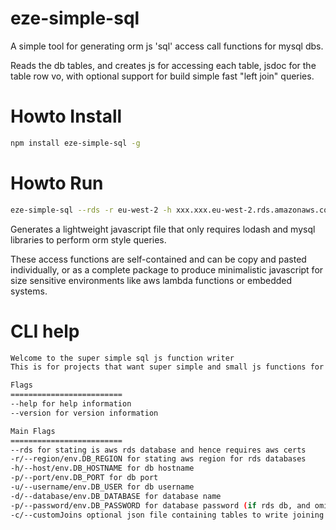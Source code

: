 # eze-simple-sql
A simple tool for generating orm js 'sql' access call functions for mysql dbs.

Reads the db tables, and creates js for accessing each table, jsdoc for the table row vo, with optional support for build simple fast "left join" queries.

# Howto Install

```bash
npm install eze-simple-sql -g
```


# Howto Run

```bash
eze-simple-sql --rds -r eu-west-2 -h xxx.xxx.eu-west-2.rds.amazonaws.com -p 3306 -d test -u admin -c 'db-join-queries.json' -o 'db-simple-queries.js'
```

Generates a lightweight javascript file that only requires lodash and mysql libraries to perform orm style queries.

These access functions are self-contained and can be copy and pasted individually, or as a complete package to produce minimalistic javascript for size sensitive environments like aws lambda functions or embedded systems.

# CLI help

```bash
Welcome to the super simple sql js function writer
This is for projects that want super simple and small js functions for accessing mysql tables

Flags
=========================
--help for help information
--version for version information

Main Flags
=========================
--rds for stating is aws rds database and hence requires aws certs
-r/--region/env.DB_REGION for stating aws region for rds databases
-h/--host/env.DB_HOSTNAME for db hostname
-p/--port/env.DB_PORT for db port
-u/--username/env.DB_USER for db username
-d/--database/env.DB_DATABASE for database name
-p/--password/env.DB_PASSWORD for database password (if rds db, and omitted will use IAM login)
-c/--customJoins optional json file containing tables to write joining functions for
```